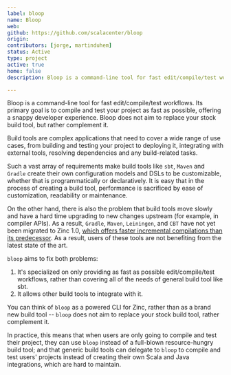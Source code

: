 ```yaml
---
label: bloop
name: Bloop
web:
github: https://github.com/scalacenter/bloop
origin:
contributors: [jorge, martinduhem]
status: Active
type: project
active: true
home: false
description: Bloop is a command-line tool for fast edit/compile/test workflows. Its primary goal is to compile and test your project as fast as possible, offering a snappy developer experience.

---
```

Bloop is a command-line tool for fast edit/compile/test workflows. Its primary goal is to compile
and test your project as fast as possible, offering a snappy developer experience. Bloop does not
aim to replace your stock build tool, but rather complement it.

Build tools are complex applications that need to cover a wide range of use cases, from building and
testing your project to deploying it, integrating with external tools, resolving dependencies and
any build-related tasks.

Such a vast array of requirements make build tools like `sbt`, `Maven` and `Gradle` create their own
configuration models and DSLs to be customizable, whether that is programmatically or declaratively.
It is easy that in the process of creating a build tool, performance is sacrificed by ease of
customization, readability or maintenance.

On the other hand, there is also the problem that build tools move slowly and
have a hard time upgrading to new changes upstream (for example, in compiler
APIs). As a result, `Gradle`, `Maven`, `Leiningen`, and `CBT` have not yet been
migrated to Zinc 1.0, [which offers faster incremental compilations than its
predecessor](https://www.scala-lang.org/blog/2017/11/03/zinc-blog-1.0.html). As
a result, users of these tools are not benefiting from the latest state of the
art.

`bloop` aims to fix both problems:

1. It's specialized on only providing as fast as possible edit/compile/test
   workflows, rather than covering all of the needs of general build tool like
   sbt.
2. It allows other build tools to integrate with it.

You can think of `bloop` as a powered CLI for Zinc, rather than as a brand new
build tool -- `bloop` does not aim to replace your stock build tool, rather
complement it.

In practice, this means that when users are only going to compile and test their project, they can
use `bloop` instead of a full-blown resource-hungry build tool; and that generic build tools can
delegate to `bloop` to compile and test users' projects instead of creating their own Scala and Java
integrations, which are hard to maintain.
